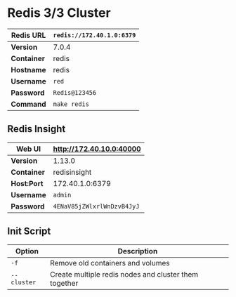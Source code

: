 # Redis 3/3 Cluster

| **Redis URL** | `redis://172.40.1.0:6379` |
|--|--|
| **Version** | 7.0.4 |
| **Container** | redis |
| **Hostname** | redis |
| **Username** | `red` |
| **Password** | `Redis@123456` |
| **Command** | `make redis` |

## Redis Insight

| **Web UI** | http://172.40.10.0:40000 |
|--|--|
| **Version** | 1.13.0 |
| **Container** | redisinsight |
| **Host:Port** | 172.40.1.0:6379 |
| **Username** | `admin` |
| **Password** | `4ENaV85jZWlxrlWnDzvB4JyJ` |

## Init Script

| Option | Description |
|--|--|
| `-f` | Remove old containers and volumes |
| `--cluster` | Create multiple redis nodes and cluster them together |
